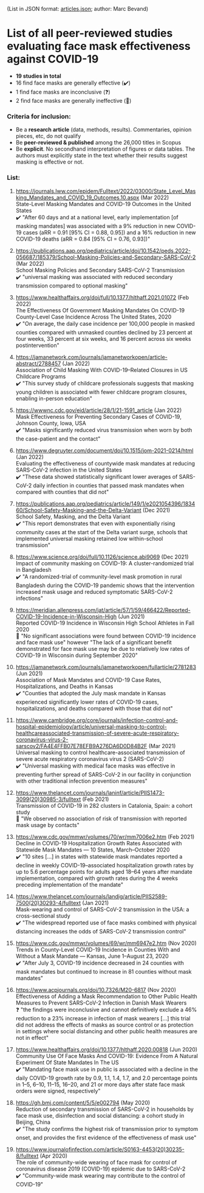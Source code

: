 (List in JSON format: [articles.json](articles.json); author: Marc Bevand)

# List of all peer-reviewed studies evaluating face mask effectiveness against COVID-19

* **19 studies in total**
* 16 find face masks are generally effective (:heavy_check_mark:)
* 1 find face masks are inconclusive (:question:)
* 2 find face masks are generally ineffective (:no_entry_sign:)

### Criteria for inclusion:

* Be a **research article** (data, methods, results). Commentaries, opinion pieces, etc, do not qualify
* Be **peer-reviewed & published** among the 26,000 titles in Scopus
* Be **explicit**. No secondhand interpretation of figures or data tables. The
  authors must explicitly state in the text whether their results suggest masking
  is effective or not.

### List:

1. https://journals.lww.com/epidem/Fulltext/2022/03000/State_Level_Masking_Mandates_and_COVID_19_Outcomes.10.aspx (Mar 2022)  
  State-Level Masking Mandates and COVID-19 Outcomes in the United States  
  :heavy_check_mark: "After 60 days and at a national level, early implementation [of masking mandates] was associated with a 9% reduction in new COVID-19 cases (aRR = 0.91 [95% CI = 0.88, 0.95]) and a 16% reduction in new COVID-19 deaths (aRR = 0.84 [95% CI = 0.76, 0.93])"

2. https://publications.aap.org/pediatrics/article/doi/10.1542/peds.2022-056687/185379/School-Masking-Policies-and-Secondary-SARS-CoV-2 (Mar 2022)  
  School Masking Policies and Secondary SARS-CoV-2 Transmission  
  :heavy_check_mark: "universal masking was associated with reduced secondary transmission compared to optional masking"

3. https://www.healthaffairs.org/doi/full/10.1377/hlthaff.2021.01072 (Feb 2022)  
  The Effectiveness Of Government Masking Mandates On COVID-19 County-Level Case Incidence Across The United States, 2020  
  :heavy_check_mark: "On average, the daily case incidence per 100,000 people in masked counties compared with unmasked counties declined by 23 percent at four weeks, 33 percent at six weeks, and 16 percent across six weeks postintervention"

4. https://jamanetwork.com/journals/jamanetworkopen/article-abstract/2788457 (Jan 2022)  
  Association of Child Masking With COVID-19–Related Closures in US Childcare Programs  
  :heavy_check_mark: "This survey study of childcare professionals suggests that masking young children is associated with fewer childcare program closures, enabling in-person education"

5. https://wwwnc.cdc.gov/eid/article/28/1/21-1591_article (Jan 2022)  
  Mask Effectiveness for Preventing Secondary Cases of COVID-19, Johnson County, Iowa, USA  
  :heavy_check_mark: "Masks significantly reduced virus transmission when worn by both the case-patient and the contact"

6. https://www.degruyter.com/document/doi/10.1515/jom-2021-0214/html (Jan 2022)  
  Evaluating the effectiveness of countywide mask mandates at reducing SARS-CoV-2 infection in the United States  
  :heavy_check_mark: "These data showed statistically significant lower averages of SARS-CoV-2 daily infection in counties that passed mask mandates when compared with counties that did not"

7. https://publications.aap.org/pediatrics/article/149/1/e2021054396/183460/School-Safety-Masking-and-the-Delta-Variant (Dec 2021)  
  School Safety, Masking, and the Delta Variant  
  :heavy_check_mark: "This report demonstrates that even with exponentially rising community cases at the start of the Delta variant surge, schools that implemented universal masking retained low within-school transmission"

8. https://www.science.org/doi/full/10.1126/science.abi9069 (Dec 2021)  
  Impact of community masking on COVID-19: A cluster-randomized trial in Bangladesh  
  :heavy_check_mark: "A randomized-trial of community-level mask promotion in rural Bangladesh during the COVID-19 pandemic shows that the intervention increased mask usage and reduced symptomatic SARS-CoV-2 infections"

9. https://meridian.allenpress.com/jat/article/57/1/59/466422/Reported-COVID-19-Incidence-in-Wisconsin-High (Jun 2021)  
  Reported COVID-19 Incidence in Wisconsin High School Athletes in Fall 2020  
  :no_entry_sign: "No significant associations were found between COVID-19 incidence and face mask use" however "The lack of a significant benefit demonstrated for face mask use may be due to relatively low rates of COVID-19 in Wisconsin during September 2020"

10. https://jamanetwork.com/journals/jamanetworkopen/fullarticle/2781283 (Jun 2021)  
  Association of Mask Mandates and COVID-19 Case Rates, Hospitalizations, and Deaths in Kansas  
  :heavy_check_mark: "Counties that adopted the July mask mandate in Kansas experienced significantly lower rates of COVID-19 cases, hospitalizations, and deaths compared with those that did not"

11. https://www.cambridge.org/core/journals/infection-control-and-hospital-epidemiology/article/universal-masking-to-control-healthcareassociated-transmission-of-severe-acute-respiratory-coronavirus-virus-2-sarscov2/FA4E4FFB07E78EFB9A276DA6D0D84B2F (Mar 2021)  
  Universal masking to control healthcare-associated transmission of severe acute respiratory coronavirus virus 2 (SARS-CoV-2)  
  :heavy_check_mark: "Universal masking with medical face masks was effective in preventing further spread of SARS-CoV-2 in our facility in conjunction with other traditional infection prevention measures"

12. https://www.thelancet.com/journals/laninf/article/PIIS1473-3099(20)30985-3/fulltext (Feb 2021)  
  Transmission of COVID-19 in 282 clusters in Catalonia, Spain: a cohort study  
  :no_entry_sign: "We observed no association of risk of transmission with reported mask usage by contacts"

13. https://www.cdc.gov/mmwr/volumes/70/wr/mm7006e2.htm (Feb 2021)  
  Decline in COVID-19 Hospitalization Growth Rates Associated with Statewide Mask Mandates — 10 States, March–October 2020  
  :heavy_check_mark: "10 sites [...] in states with statewide mask mandates reported a decline in weekly COVID-19–associated hospitalization growth rates by up to 5.6 percentage points for adults aged 18–64 years after mandate implementation, compared with growth rates during the 4 weeks preceding implementation of the mandate"

14. https://www.thelancet.com/journals/landig/article/PIIS2589-7500(20)30293-4/fulltext (Jan 2021)  
  Mask-wearing and control of SARS-CoV-2 transmission in the USA: a cross-sectional study  
  :heavy_check_mark: "The widespread reported use of face masks combined with physical distancing increases the odds of SARS-CoV-2 transmission control"

15. https://www.cdc.gov/mmwr/volumes/69/wr/mm6947e2.htm (Nov 2020)  
  Trends in County-Level COVID-19 Incidence in Counties With and Without a Mask Mandate — Kansas, June 1–August 23, 2020  
  :heavy_check_mark: "After July 3, COVID-19 incidence decreased in 24 counties with mask mandates but continued to increase in 81 counties without mask mandates"

16. https://www.acpjournals.org/doi/10.7326/M20-6817 (Nov 2020)  
  Effectiveness of Adding a Mask Recommendation to Other Public Health Measures to Prevent SARS-CoV-2 Infection in Danish Mask Wearers  
  :question: "the findings were inconclusive and cannot definitively exclude a 46% reduction to a 23% increase in infection of mask wearers [...] this trial did not address the effects of masks as source control or as protection in settings where social distancing and other public health measures are not in effect"

17. https://www.healthaffairs.org/doi/10.1377/hlthaff.2020.00818 (Jun 2020)  
  Community Use Of Face Masks And COVID-19: Evidence From A Natural Experiment Of State Mandates In The US  
  :heavy_check_mark: "Mandating face mask use in public is associated with a decline in the daily COVID-19 growth rate by 0.9, 1.1, 1.4, 1.7, and 2.0 percentage points in 1–5, 6–10, 11–15, 16–20, and 21 or more days after state face mask orders were signed, respectively"

18. https://gh.bmj.com/content/5/5/e002794 (May 2020)  
  Reduction of secondary transmission of SARS-CoV-2 in households by face mask use, disinfection and social distancing: a cohort study in Beijing, China  
  :heavy_check_mark: "The study confirms the highest risk of transmission prior to symptom onset, and provides the first evidence of the effectiveness of mask use"

19. https://www.journalofinfection.com/article/S0163-4453(20)30235-8/fulltext (Apr 2020)  
  The role of community-wide wearing of face mask for control of coronavirus disease 2019 (COVID-19) epidemic due to SARS-CoV-2  
  :heavy_check_mark: "Community-wide mask wearing may contribute to the control of COVID-19"

